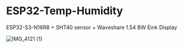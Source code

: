 # ESP32-Temp-Humidity
ESP32-S3-N16R8 + SHT40 sensor + Waveshare 1.54 BW Eink Display

![IMG_4121 (1)](https://github.com/user-attachments/assets/38f2e3dc-0666-4771-af8f-15ea0f122d55)
